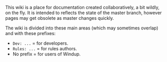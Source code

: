 This wiki is a place for documentation created collaboratively, a bit wildly, on the fly.
It is intended to reflects the state of the master branch, however pages may get obsolete as master changes quickly.

The wiki is divided into these main areas (which may sometimes overlap) and with these prefixes:

* `Dev: ...` = for developers.
* `Rules: ...` = for rules authors.
* No prefix = for users of Windup.